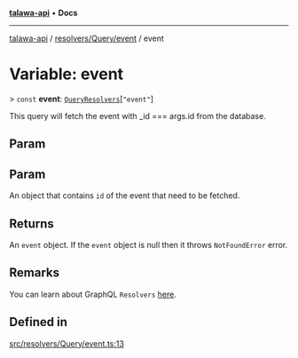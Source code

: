 [**talawa-api**](../../../../README.md) • **Docs**

***

[talawa-api](../../../../modules.md) / [resolvers/Query/event](../README.md) / event

# Variable: event

\> `const` **event**: [`QueryResolvers`](../../../../types/generatedGraphQLTypes/type-aliases/QueryResolvers.md)\[`"event"`\]

This query will fetch the event with _id === args.id from the database.

## Param

## Param

An object that contains `id` of the event that need to be fetched.

## Returns

An `event` object. If the `event` object is null then it throws `NotFoundError` error.

## Remarks

You can learn about GraphQL `Resolvers`
[here](https://www.apollographql.com/docs/apollo-server/data/resolvers/).

## Defined in

[src/resolvers/Query/event.ts:13](https://github.com/PalisadoesFoundation/talawa-api/blob/5e38dbf44e47f2fc703410fad29ab5c8f7f26c77/src/resolvers/Query/event.ts#L13)
